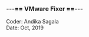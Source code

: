 


<h3>---== VMware Fixer ==---         </h3>
                                         
                                         
                                        
Coder: Andika Sagala<br>
Date: Oct, 2019

           
           
